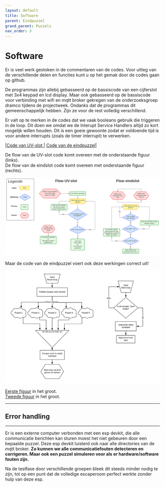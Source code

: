 ```yaml
---
layout: default
title: Software
parent: Eindpuzzel
grand_parent: Puzzels
nav_order: 3
---
```



# Software

Er is veel werk gestoken in de commentaren van de codes. Voor uitleg van de verschillende delen en functies kunt u op het gemak door de codes gaan op github.

De programmas zijn allebij gebasseerd op de bassiscode van een cijferslot met 3x4 keypad en lcd display. Maar ook gebasseerd op de bassiscode voor verbinding met wifi en mqtt broker gekregen van de onderzoeksgroep dramco tijdens de projectweek. Ondanks dat de programmas dit gemeenschappelijk hebben. Zijn ze voor de rest volledig verschillend.

Er valt op te merken in de codes dat we vaak booleans gebruik die triggeren in de loop. Dit doen we omdat we de Interupt Service Handlers altijd zo kort mogelijk willen houden. Dit is een goeie gewoonte zodat er voldoende tijd is voor andere interrupts (zoals de timer interrupt) te verwerken.

|[Code van UV-slot ](https://github.com/PLAN-IT-B/BachelorProefCommunicatieEnEinde/blob/main/Documentatie%20UV-slot/UV_Slot%20-%20code/src/main.cpp)| [Code van de eindpuzzel](https://github.com/PLAN-IT-B/BachelorProefCommunicatieEnEinde/blob/main/Documentatie%20eindpuzzel/Eindslot%20-%20code/src/main.cpp)|


De flow van de UV-slot code komt overeen met de onderstaande figuur (links).  
De flow van de eindslot code komt overeen met onderstaande figuur (rechts).

![](Flow_eindpuzzel.svg)

Maar de code van de eindpuzzel voert ook deze werkingen correct uit!

![](Flowchart_reset-start_werking.png)

[Eerste figuur](https://raw.githubusercontent.com/PLAN-IT-B/BachelorProefCommunicatieEnEinde/main/Algemene%20documentatie/Flow%20eindpuzzel.svg) in het groot.  
[Tweede figuur](https://github.com/PLAN-IT-B/BachelorProefCommunicatieEnEinde/blob/main/Documentatie%20eindpuzzel/Blokschema%20Reset-Start_escape_room.png) in het groot.

---
## Error handling
---

Er is een externe computer verbonden met een esp devkit, die alle communicatie berichten kan sturen moest het niet gebeuren door een bepaalde puzzel. Deze esp devkit luisterd ook naar alle directories van de mqtt broker.
**Zo kunnen we alle communicatiefouten detecteren en corrigeren. Maar ook een puzzel simuleren voor als er hardware/software fouten zijn.**

Na de testfase door verschillende groepen bleek dit steeds minder nodig te zijn, tot op een punt dat de volledige escaperoom perfect werkte zonder hulp van deze esp.